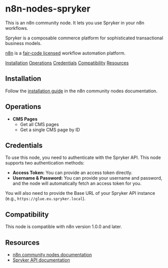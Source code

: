 # n8n-nodes-spryker

This is an n8n community node. It lets you use Spryker in your n8n workflows.

Spryker is a composable commerce platform for sophisticated transactional business models.

[n8n](https://n8n.io/) is a [fair-code licensed](https://docs.n8n.io/reference/license/) workflow automation platform.

[Installation](#installation)
[Operations](#operations)
[Credentials](#credentials)
[Compatibility](#compatibility)
[Resources](#resources)

## Installation

Follow the [installation guide](https://docs.n8n.io/integrations/community-nodes/installation/) in the n8n community nodes documentation.

## Operations

*   **CMS Pages**
    *   Get all CMS pages
    *   Get a single CMS page by ID

## Credentials

To use this node, you need to authenticate with the Spryker API. This node supports two authentication methods:

*   **Access Token:** You can provide an access token directly.
*   **Username & Password:** You can provide your username and password, and the node will automatically fetch an access token for you.

You will also need to provide the Base URL of your Spryker API instance (e.g., `https://glue.eu.spryker.local`).

## Compatibility

This node is compatible with n8n version 1.0.0 and later.

## Resources

*   [n8n community nodes documentation](https://docs.n8n.io/integrations/#community-nodes)
*   [Spryker API documentation](https://docs.spryker.com/docs/scos/dev/glue-api-guides/)